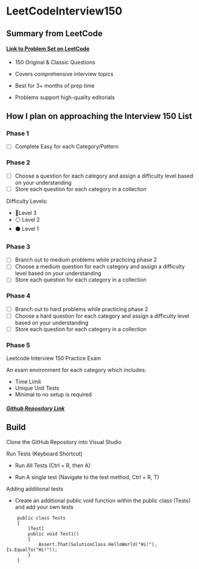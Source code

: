 # LeetCodeInterview150

## Summary from LeetCode

#### [Link to Problem Set on LeetCode](https://leetcode.com/studyplan/top-interview-150/)

- 150 Original & Classic Questions

- Covers comprehensive interview topics

- Best for 3+ months of prep time

- Problems support high-quality editorials

## How I plan on approaching the Interview 150 List

### Phase 1
- [ ] Complete Easy for each Category/Pattern

### Phase 2
- [ ] Choose a question for each category and assign a difficulty level based on your understanding
- [ ] Store each question for each category in a collection

Difficulty Levels:
- 🔴Level 3
- ⚪ Level 2
- ⚫ Level 1

### Phase 3
- [ ] Branch out to medium problems while practicing phase 2
- [ ] Choose a medium question for each category and assign a difficulty level based on your understanding
- [ ] Store each question for each category in a collection

### Phase 4
- [ ] Branch out to hard problems while practicing phase 2
- [ ] Choose a hard question for each category and assign a difficulty level based on your understanding
- [ ] Store each question for each category in a collection

### Phase 5 

Leetcode Interview 150 Practice Exam

An exam environment for each category which includes:
- Time Limit
- Unique Unit Tests
- Minimal to no setup is required

##### [Github Repository Link](https://github.com/chitangchin/Leetcode-Practice-Exams)

## Build

Clone the GitHub Repository into Visual Studio

Run Tests (Keyboard Shortcut)

- Run All Tests (Ctrl + R, then A)

- Run A single test (Navigate to the test method, Ctrl + R, T)

Adding additional tests

- Create an additional public void function within the public class (Tests) and add your own tests

```
    public class Tests
    {
        [Test]
        public void Test1()
        {
            Assert.That(SolutionClass.HelloWorld("Hi!"), Is.EqualTo("Hi!"));
        }
    }
```
  
